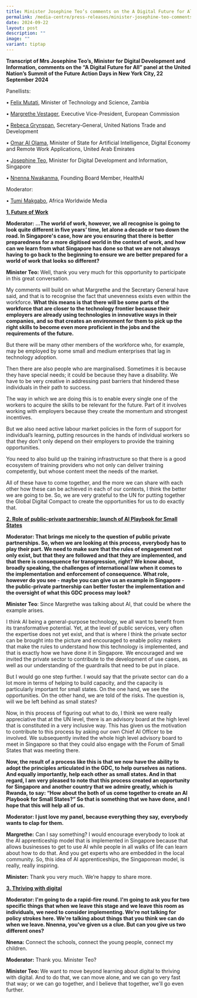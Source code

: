 ```yaml
---
title: Minister Josephine Teo’s comments on the A Digital Future for All panel
permalink: /media-centre/press-releases/minister-josephine-teo-comments-on-the-a-digital-future-for-all-panel/
date: 2024-09-22
layout: post
description: ""
image: ""
variant: tiptap
---
```

<p><strong>Transcript of Mrs Josephine Teo’s, Minister for Digital Development and Information, comments on the “A Digital Future for All” panel at the United Nation’s Summit of the Future Action Days in New York City, 22 September 2024</strong>
</p>
<p>Panellists:</p>
<p>• <u>Felix Mutati</u>, Minister of Technology and Science, Zambia</p>
<p>• <u>Margrethe Vestager</u>, Executive Vice-President, European Commission</p>
<p>• <u>Rebeca Grynspan</u>, Secretary-General, United Nations Trade and Development</p>
<p>• <u>Omar Al Olama</u>, Minister of State for Artificial Intelligence,
Digital Economy and Remote Work Applications, United Arab Emirates</p>
<p>• <u>Josephine Teo</u>, Minister for Digital Development and Information,
Singapore</p>
<p>• <u>Nnenna Nwakanma</u>, Founding Board Member, HealthAI</p>
<p>Moderator:</p>
<p>• <u>Tumi Makgabo</u>, Africa Worldwide Media</p>
<p><strong><u>1. Future of Work</u></strong>
</p>
<p><strong>Moderator: ...The world of work, however, we all recognise is going to look quite different in five years’ time, let alone a decade or two down the road. In Singapore's case, how are you ensuring that there is better preparedness for a more digitised world in the context of work, and how can we learn from what Singapore has done so that we are not always having to go back to the beginning to ensure we are better prepared for a world of work that looks so different?</strong>
</p>
<p><strong>Minister Teo:</strong> Well, thank you very much for this opportunity
to participate in this great conversation.</p>
<p>My comments will build on what Margrethe and the Secretary General have
said, and that is to recognise the fact that unevenness exists even within
the workforce.<strong> What this means is that there will be some parts of the workforce that are closer to the technology frontier because their employers are already using technologies in innovative ways in their companies, and so that creates an environment for them to pick up the right skills to become even more proficient in the jobs and the requirements of the future.</strong>
</p>
<p>But there will be many other members of the workforce who, for example,
may be employed by some small and medium enterprises that lag in technology
adoption.</p>
<p>Then there are also people who are marginalised. Sometimes it is because
they have special needs; it could be because they have a disability. We
have to be very creative in addressing past barriers that hindered these
individuals in their path to success.</p>
<p>The way in which we are doing this is to enable every single one of the
workers to acquire the skills to be relevant for the future. Part of it
involves working with employers because they create the momentum and strongest
incentives.</p>
<p>But we also need active labour market policies in the form of support
for individual’s learning, putting resources in the hands of individual
workers so that they don't only depend on their employers to provide the
training opportunities.</p>
<p>You need to also build up the training infrastructure so that there is
a good ecosystem of training providers who not only can deliver training
competently, but whose content meet the needs of the market.</p>
<p>All of these have to come together, and the more we can share with each
other how these can be achieved in each of our contexts, I think the better
we are going to be. So, we are very grateful to the UN for putting together
the Global Digital Compact to create the opportunities for us to do exactly
that.</p>
<p><strong><u>2. Role of public-private partnership; launch of AI Playbook for Small States</u></strong>
</p>
<p><strong>Moderator: That brings me nicely to the question of public private partnerships. So, when we are looking at this process, everybody has to play their part. We need to make sure that the rules of engagement not only exist, but that they are followed and that they are implemented, and that there is consequence for transgression, right? We know about, broadly speaking, the challenges of international law when it comes to the implementation and enforcement of consequence. What role, however do you see - maybe you can give us an example in Singapore - the public-private partnership can better foster the implementation and the oversight of what this GDC process may look?</strong>
</p>
<p><strong>Minister Teo</strong>: Since Margrethe was talking about AI, that
could be where the example arises.</p>
<p>I think AI being a general-purpose technology, we all want to benefit
from its transformative potential. Yet, at the level of public services,
very often the expertise does not yet exist, and that is where I think
the private sector can be brought into the picture and encouraged to enable
policy makers that make the rules to understand how this technology is
implemented, and that is exactly how we have done it in Singapore. We encouraged
and we invited the private sector to contribute to the development of use
cases, as well as our understanding of the guardrails that need to be put
in place.</p>
<p>But I would go one step further. I would say that the private sector can
do a lot more in terms of helping to build capacity, and the capacity is
particularly important for small states. On the one hand, we see the opportunities.
On the other hand, we are told of the risks. The question is, will we be
left behind as small states?</p>
<p>Now, in this process of figuring out what to do, I think we were really
appreciative that at the UN level, there is an advisory board at the high
level that is constituted in a very inclusive way. This has given us the
motivation to contribute to this process by asking our own Chief AI Officer
to be involved. We subsequently invited the whole high level advisory board
to meet in Singapore so that they could also engage with the Forum of Small
States that was meeting there.</p>
<p><strong>Now, the result of a process like this is that we now have the ability to adopt the principles articulated in the GDC, to help ourselves as nations. And equally importantly, help each other as small states. And in that regard, I am very pleased to note that this process created an opportunity for Singapore and another country that we admire greatly, which is Rwanda, to say: “How about the both of us come together to create an AI Playbook for Small States?” So that is something that we have done, and I hope that this will help all of us.</strong>
</p>
<p><strong>Moderator: I just love my panel, because everything they say, everybody wants to clap for them.</strong>
</p>
<p><strong>Margrethe:</strong> Can I say something? I would encourage everybody
to look at the AI apprenticeship model that is implemented in Singapore
because that allows businesses to get to use AI while people in all walks
of life can learn about how to do that. And you get experts who are embedded
in the local community. So, this idea of AI apprenticeships, the Singaporean
model, is really, really inspiring.</p>
<p><strong>Minister:</strong> Thank you very much. We’re happy to share more.</p>
<p><strong><u>3. Thriving with digital</u></strong>
</p>
<p><strong>Moderator: I'm going to do a rapid-fire round. I'm going to ask you for two specific things that when we leave this stage and we leave this room as individuals, we need to consider implementing. We're not talking for policy strokes here. We're talking about things that you think we can do when we leave. Nnenna, you've given us a clue. But can you give us two different ones?</strong>
</p>
<p><strong>Nnena:</strong> Connect the schools, connect the young people,
connect my children.</p>
<p><strong>Moderator:</strong> Thank you. Minister Teo?</p>
<p><strong>Minister Teo:</strong> We want to move beyond learning about digital
to thriving with digital. And to do that, we can move alone, and we can
go very fast that way; or we can go together, and I believe that together,
we'll go even further.</p>